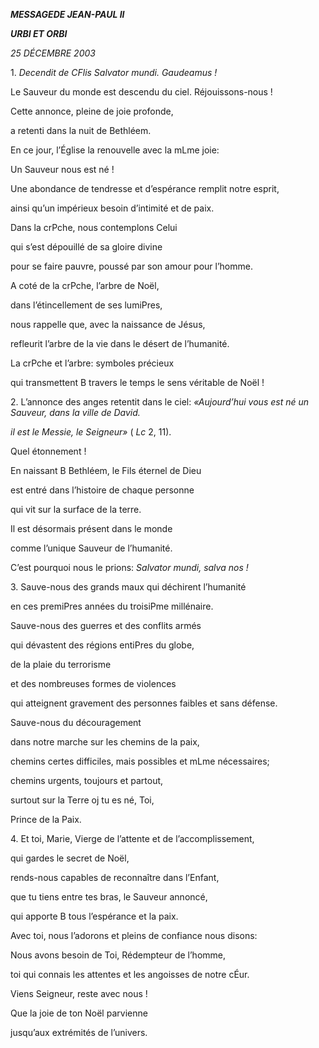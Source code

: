 ***MESSAGE******DE JEAN-PAUL II***

***URBI ET ORBI***

*25 DÉCEMBRE 2003*

1\. *Decendit de CFlis Salvator mundi. Gaudeamus !*

Le Sauveur du monde est descendu du ciel. Réjouissons-nous !

Cette annonce, pleine de joie profonde,

a retenti dans la nuit de Bethléem.

En ce jour, l’Église la renouvelle avec la mLme joie:

Un Sauveur nous est né !

Une abondance de tendresse et d’espérance remplit notre esprit,

ainsi qu’un impérieux besoin d’intimité et de paix.

Dans la crPche, nous contemplons Celui

qui s’est dépouillé de sa gloire divine

pour se faire pauvre, poussé par son amour pour l’homme.

A coté de la crPche, l’arbre de Noël,

dans l’étincellement de ses lumiPres,

nous rappelle que, avec la naissance de Jésus,

refleurit l’arbre de la vie dans le désert de l’humanité.

La crPche et l’arbre: symboles précieux

qui transmettent B travers le temps le sens véritable de Noël !

2\. L’annonce des anges retentit dans le ciel: *«Aujourd’hui vous est né un Sauveur, dans la ville de David.*

*il est le Messie, le Seigneur»* ( *Lc* 2, 11).

Quel étonnement !

En naissant B Bethléem, le Fils éternel de Dieu

est entré dans l’histoire de chaque personne

qui vit sur la surface de la terre.

Il est désormais présent dans le monde

comme l’unique Sauveur de l’humanité.

C’est pourquoi nous le prions: *Salvator mundi, salva nos !*

3\. Sauve-nous des grands maux qui déchirent l’humanité

en ces premiPres années du troisiPme millénaire.

Sauve-nous des guerres et des conflits armés

qui dévastent des régions entiPres du globe,

de la plaie du terrorisme

et des nombreuses formes de violences

qui atteignent gravement des personnes faibles et sans défense.

Sauve-nous du découragement

dans notre marche sur les chemins de la paix,

chemins certes difficiles, mais possibles et mLme nécessaires;

chemins urgents, toujours et partout,

surtout sur la Terre oj tu es né, Toi,

Prince de la Paix.

4\. Et toi, Marie, Vierge de l’attente et de l’accomplissement,

qui gardes le secret de Noël,

rends-nous capables de reconnaître dans l’Enfant,

que tu tiens entre tes bras, le Sauveur annoncé,

qui apporte B tous l’espérance et la paix.

Avec toi, nous l’adorons et pleins de confiance nous disons:

Nous avons besoin de Toi, Rédempteur de l’homme,

toi qui connais les attentes et les angoisses de notre cÉur.

Viens Seigneur, reste avec nous !

Que la joie de ton Noël parvienne

jusqu’aux extrémités de l’univers.